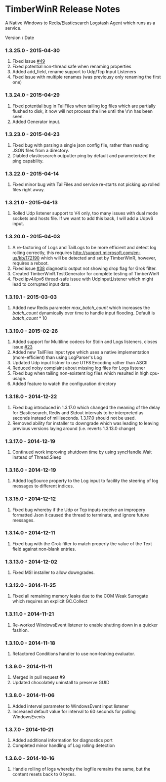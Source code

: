 ﻿TimberWinR Release Notes
==================================
A Native Windows to Redis/Elasticsearch Logstash Agent which runs as a service.

Version / Date
### 1.3.25.0 - 2015-04-30
1. Fixed Issue [#49](https://github.com/Cimpress-MCP/TimberWinR/issues/49)
2. Fixed potential non-thread safe when renaming properties
3. Added add_field, rename support to Udp/Tcp Input Listeners
4. Fixed issue with multiple renames (was previousy only renaming the first one)

### 1.3.24.0 - 2015-04-29
1. Fixed potential bug in TailFiles when tailing log files which are partially flushed
   to disk, it now will not process the line until the \r\n has been seen.
2. Added Generator input.

### 1.3.23.0 - 2015-04-23
1. Fixed bug with parsing a single json config file, rather than reading
   JSON files from a directory.
2. Diabled elasticsearch outputter ping by default and parameterized the ping capability.

### 1.3.22.0 - 2015-04-14
1. Fixed minor bug with TailFiles and service re-starts not picking up
   rolled files right away.

### 1.3.21.0 - 2015-04-13
1. Rolled Udp listener support to V4 only, too many issues with dual mode sockets
   and hosts file.  If we want to add this back, I will add a Udpv6 input.

### 1.3.20.0 - 2015-04-03

1. A re-factoring of Logs and TailLogs to be more efficient and detect log rolling correctly,
   this requires http://support.microsoft.com/en-us/kb/172190 which will be detected and
   set by TimberWinR, however, requires a reboot.
2. Fixed issue [#38](https://github.com/Cimpress-MCP/TimberWinR/issues/38) diagnostic output not showing drop flag for Grok filter.
3. Created TimberWinR.TestGenerator for complete testing of TimberWinR
4. Fixed ipv4/ipv6 thread-safe issue with UdpInputListener which might lead to corrupted input data.

### 1.3.19.1 - 2015-03-03

1. Added new Redis parameter _max\_batch\_count_ which increases the _batch\_count_ dynamically over time 
   to handle input flooding.   Default is _batch\_count_ * 10 

### 1.3.19.0 - 2015-02-26

1. Added support for Multiline codecs for Stdin and Logs listeners, closes issue [#23](https://github.com/Cimpress-MCP/TimberWinR/issues/23)
2. Added new TailFiles input type which uses a native implementation (more-efficient) than using LogParser's Log
3. Updated Udp input listner to use UTF8 Encoding rather than ASCII
4. Reduced noisy complaint about missing log files for Logs listener
5. Fixed bug when tailing non-existent log files which resulted in high cpu-usage.
6. Added feature to watch the configuration directory

### 1.3.18.0 - 2014-12-22

1. Fixed bug introduced in 1.3.17.0 which changed the meaning of the delay for Elasticsearch, Redis and Stdout 
intervals to be interpreted as seconds instead of milliseconds.   1.3.17.0 should not be used.
2. Removed ability for installer to downgrade which was leading to leaving previous versions laying around (i.e. reverts 1.3.13.0 change)

### 1.3.17.0 - 2014-12-19

1. Continued work improving shutdown time by using syncHandle.Wait instead of Thread.Sleep

### 1.3.16.0 - 2014-12-19

1. Added logSource property to the Log input to facility the steering of log messages to different indices.

### 1.3.15.0 - 2014-12-12

1. Fixed bug whereby if the Udp or Tcp inputs receive an impropery formatted Json it caused the thread to terminate, and ignore
future messages.

### 1.3.14.0 - 2014-12-11

1. Fixed bug with the Grok filter to match properly the value of the Text field against non-blank entries.

### 1.3.13.0 - 2014-12-02

1. Fixed MSI installer to allow downgrades.

### 1.3.12.0 - 2014-11-25

1. Fixed all remaining memory leaks due to the COM Weak Surrogate which requires an explicit GC.Collect

### 1.3.11.0 - 2014-11-21

1. Re-worked WindowsEvent listener to enable shutting down in a quicker fashion.

### 1.3.10.0 - 2014-11-18

1. Refactored Conditions handler to use non-leaking evaluator.

### 1.3.9.0 - 2014-11-11

1. Merged in pull request #9
2. Updated chocolately uninstall to preserve GUID

### 1.3.8.0 - 2014-11-06

1. Added interval parameter to WindowsEvent input listener
2. Increased default value for interval to 60 seconds for polling WindowsEvents

### 1.3.7.0 - 2014-10-21

1. Added additional information for diagnostics port
2. Completed minor handling of Log rolling detection

### 1.3.6.0 - 2014-10-16

1. Handle rolling of logs whereby the logfile remains the same, but the content resets back to 0 bytes.
